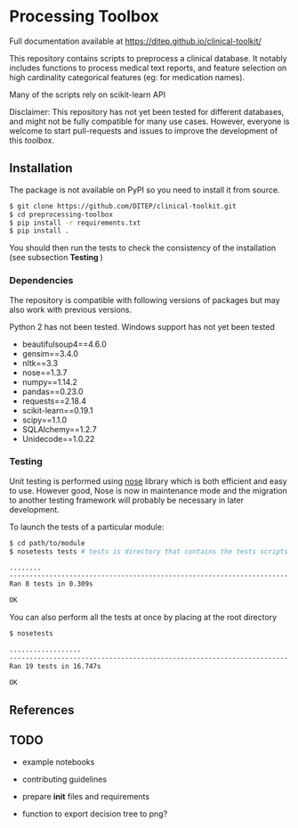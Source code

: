 # Processing Toolbox 

Full documentation available at https://ditep.github.io/clinical-toolkit/

This repository contains scripts to preprocess a clinical database. It notably
includes functions to process medical text reports, and feature selection on 
high cardinality categorical features (eg: for medication names).

Many of the scripts rely on scikit-learn API


Disclaimer: This repository has not yet been tested for different databases,
and might not be fully compatible for many use cases. However, everyone is
welcome to start pull-requests and issues to improve the development of 
this <i>toolbox</i>.



## Installation
The package is not available on PyPI so you need to install it from source.

```bash
$ git clone https://github.com/DITEP/clinical-toolkit.git
$ cd preprocessing-toolbox
$ pip install -r requirements.txt
$ pip install . 
```
You should then run the tests to check the consistency of the installation (see subsection <b> Testing </b>)



### Dependencies
The repository is compatible with following versions of packages but may also
work with previous versions. 

Python 2 has not been tested. Windows support has not yet been tested

* beautifulsoup4==4.6.0
* gensim==3.4.0
* nltk==3.3
* nose==1.3.7
* numpy==1.14.2
* pandas==0.23.0
* requests==2.18.4
* scikit-learn==0.19.1
* scipy==1.1.0
* SQLAlchemy==1.2.7
* Unidecode==1.0.22


###  Testing
Unit testing is performed using [nose](http://nose.readthedocs.io/en/latest/)
library which is both efficient and easy to use. 
However good, Nose is now in maintenance mode and the migration to another testing framework will probably be necessary 
in later development.

To launch the tests of a particular module:
```bash
$ cd path/to/module
$ nosetests tests # tests is directory that contains the tests scripts

........
----------------------------------------------------------------------
Ran 8 tests in 0.309s

OK
```
You can also perform all the tests at once by placing at the root directory
```bash
$ nosetests

..................
----------------------------------------------------------------------
Ran 19 tests in 16.747s

OK

```



## References



## TODO
* example notebooks
* contributing guidelines
* prepare __init__ files and requirements 


* function to export decision tree to png?



